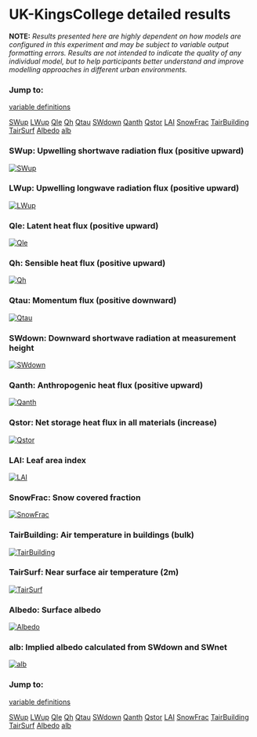 # UK-KingsCollege detailed results

**NOTE:** *Results presented here are highly dependent on how models are configured in this experiment and may be subject to variable output formatting errors. Results are not intended to indicate the quality of any individual model, but to help participants better understand and improve modelling approaches in different urban environments.*

### Jump to:
[variable definitions](../modelattrs/variable_definitions.md)

[SWup](#swup)
[LWup](#lwup)
[Qle](#qle)
[Qh](#qh)
[Qtau](#qtau)
[SWdown](#swdown)
[Qanth](#qanth)
[Qstor](#qstor)
[LAI](#lai)
[SnowFrac](#snowfrac)
[TairBuilding](#tairbuilding)
[TairSurf](#tairsurf)
[Albedo](#albedo)
[alb](#alb)

### <a name="swup"></a>SWup: Upwelling shortwave radiation flux (positive upward)
[![SWup](UK-KingsCollege_detailed_SWup.png)](UK-KingsCollege_detailed_SWup.png)

### <a name="lwup"></a>LWup: Upwelling longwave radiation flux (positive upward)
[![LWup](UK-KingsCollege_detailed_LWup.png)](UK-KingsCollege_detailed_LWup.png)

### <a name="qle"></a>Qle: Latent heat flux (positive upward)
[![Qle](UK-KingsCollege_detailed_Qle.png)](UK-KingsCollege_detailed_Qle.png)

### <a name="qh"></a>Qh: Sensible heat flux (positive upward)
[![Qh](UK-KingsCollege_detailed_Qh.png)](UK-KingsCollege_detailed_Qh.png)

### <a name="qtau"></a>Qtau: Momentum flux (positive downward)
[![Qtau](UK-KingsCollege_detailed_Qtau.png)](UK-KingsCollege_detailed_Qtau.png)

### <a name="swdown"></a>SWdown: Downward shortwave radiation at measurement height
[![SWdown](UK-KingsCollege_detailed_SWdown.png)](UK-KingsCollege_detailed_SWdown.png)

### <a name="qanth"></a>Qanth: Anthropogenic heat flux (positive upward)
[![Qanth](UK-KingsCollege_detailed_Qanth.png)](UK-KingsCollege_detailed_Qanth.png)

### <a name="qstor"></a>Qstor: Net storage heat flux in all materials (increase)
[![Qstor](UK-KingsCollege_detailed_Qstor.png)](UK-KingsCollege_detailed_Qstor.png)

### <a name="lai"></a>LAI: Leaf area index
[![LAI](UK-KingsCollege_detailed_LAI.png)](UK-KingsCollege_detailed_LAI.png)

### <a name="snowfrac"></a>SnowFrac: Snow covered fraction
[![SnowFrac](UK-KingsCollege_detailed_SnowFrac.png)](UK-KingsCollege_detailed_SnowFrac.png)

### <a name="tairbuilding"></a>TairBuilding: Air temperature in buildings (bulk)
[![TairBuilding](UK-KingsCollege_detailed_TairBuilding.png)](UK-KingsCollege_detailed_TairBuilding.png)

### <a name="tairsurf"></a>TairSurf: Near surface air temperature (2m)
[![TairSurf](UK-KingsCollege_detailed_TairSurf.png)](UK-KingsCollege_detailed_TairSurf.png)

### <a name="albedo"></a>Albedo: Surface albedo
[![Albedo](UK-KingsCollege_detailed_Albedo.png)](UK-KingsCollege_detailed_Albedo.png)

### <a name="alb"></a>alb: Implied albedo calculated from SWdown and SWnet
[![alb](UK-KingsCollege_detailed_alb.png)](UK-KingsCollege_detailed_alb.png)


### Jump to:
[variable definitions](../modelattrs/variable_definitions.md)

[SWup](#swup)
[LWup](#lwup)
[Qle](#qle)
[Qh](#qh)
[Qtau](#qtau)
[SWdown](#swdown)
[Qanth](#qanth)
[Qstor](#qstor)
[LAI](#lai)
[SnowFrac](#snowfrac)
[TairBuilding](#tairbuilding)
[TairSurf](#tairsurf)
[Albedo](#albedo)
[alb](#alb)

